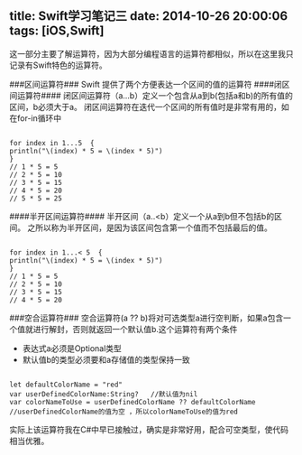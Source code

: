 title: Swift学习笔记三
date: 2014-10-26 20:00:06
tags: [iOS,Swift]
---
这一部分主要了解运算符，因为大部分编程语言的运算符都相似，所以在这里我只记录有Swift特色的运算符。

###区间运算符###
Swift 提供了两个方便表达一个区间的值的运算符
####闭区间运算符####
闭区间运算符（a...b）定义一个包含从a到b(包括a和b)的所有值的区间，b必须大于a。 ‌ 闭区间运算符在迭代一个区间的所有值时是非常有用的，如在for-in循环中
<pre><code>
for index in 1...5  {
println("\(index) * 5 = \(index * 5)")
}
// 1 * 5 = 5
// 2 * 5 = 10
// 3 * 5 = 15
// 4 * 5 = 20
// 5 * 5 = 25
</code></pre>
####半开区间运算符####
半开区间（a..<b）定义一个从a到b但不包括b的区间。 之所以称为半开区间，是因为该区间包含第一个值而不包括最后的值。
<pre><code>
for index in 1...< 5  {
println("\(index) * 5 = \(index * 5)")
}
// 1 * 5 = 5
// 2 * 5 = 10
// 3 * 5 = 15
// 4 * 5 = 20
</code></pre>

###空合运算符###
空合运算符(a ?? b)将对可选类型a进行空判断，如果a包含一个值就进行解封，否则就返回一个默认值b.这个运算符有两个条件

+ 表达式a必须是Optional类型
+ 默认值b的类型必须要和a存储值的类型保持一致

<pre><code>
let defaultColorName = "red"
var userDefinedColorName:String?   //默认值为nil
var colorNameToUse = userDefinedColorName ?? defaultColorName
//userDefinedColorName的值为空 ，所以colorNameToUse的值为red
</code></pre>

实际上该运算符我在C#中早已接触过，确实是非常好用，配合可空类型，使代码相当优雅。



